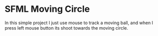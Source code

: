 # SFML Moving Circle
In this simple project I just use mouse to track a moving ball, and when I press left mouse button its shoot towards the moving circle.